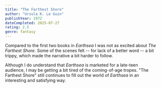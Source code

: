 ```yaml
---
title: "The Farthest Shore"
author: "Ursula K. Le Guin"
publishYear: 1972
dateCompleted: 2025-07-27
rating: 2.5
genre: fantasy
---
```


Compared to the first two books in _Earthsea_ I was not as excited about _The Farthest
Shore_. Some of the scenes felt -- for lack of a better word -- a bit trippy, which made
the narrative a bit harder to follow.

Although I do understand that _Earthsea_ is marketed for a late-teen audience, I may be
getting a bit tired of the coming-of-age tropes. "The Farthest Shore" still continues to
fill out the world of _Earthsea_ in an interesting and satisfying way.

